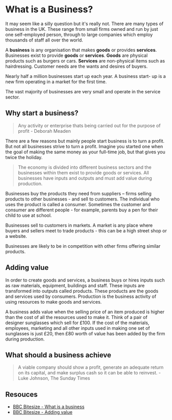 # What is a Business?

It may seem like a silly question but it's really not. There are many types of business in the UK. These range from small firms owned and run by just one self-employed person, through to large companies which employ thousands of staff all over the world.

A **business** is any organisation that makes **goods** or provides **services**. Businesses exist to provide **goods** or **services**. **Goods** are physical products such as burgers or cars. **Services** are non-physical items such as hairdressing. Customer needs are the wants and desires of buyers.

Nearly half a million businesses start up each year. A business start- up is a new firm operating in a market for the first time.

The vast majority of businesses are very small and operate in the service sector.


## Why start a business?

> Any activity or enterprise thats being carried out for the purpose of profit - Deborah Meaden

There are a few reasons but mainly people start business is to turn a profit. But not all businesses strive to turn a profit. Imagine you started one when the goal of making the same money as your full-time job, but that gives you twice the holiday.

> The economy is divided into different business sectors and the businesses within them exist to provide goods or services. All businesses have inputs and outputs and must add value during production.

Businesses buy the products they need from suppliers – firms selling products to other businesses - and sell to customers. The individual who uses the product is called a consumer. Sometimes the customer and consumer are different people - for example, parents buy a pen for their child to use at school.

Businesses sell to customers in markets. A market is any place where buyers and sellers meet to trade products - this can be a high street shop or a website.

Businesses are likely to be in competition with other firms offering similar products.


## Adding value

In order to create goods and services, a business buys or hires inputs such as raw materials, equipment, buildings and staff. These inputs are transformed into outputs called products. These products are the goods and services used by consumers. Production is the business activity of using resources to make goods and services.

A business adds value when the selling price of an item produced is higher than the cost of all the resources used to make it. Think of a pair of designer sunglasses which sell for £100. If the cost of the materials, employees, marketing and all other inputs used in making one set of sunglasses is just £20, then £80 worth of value has been added by the firm during production.


## What should a business achieve 

> A viable company should show a profit, generate an adequate return on its capital, and make surplus cash so it can be able to reinvest. - Luke Johnson, The Sunday Times


## Resouces

* [BBC Bitesize - What is a business](https://www.bbc.com/bitesize/guides/zrvb9j6/revision/1)
* [BBC Bitesize - Adding value](https://www.bbc.com/bitesize/guides/zrvb9j6/revision/2)
